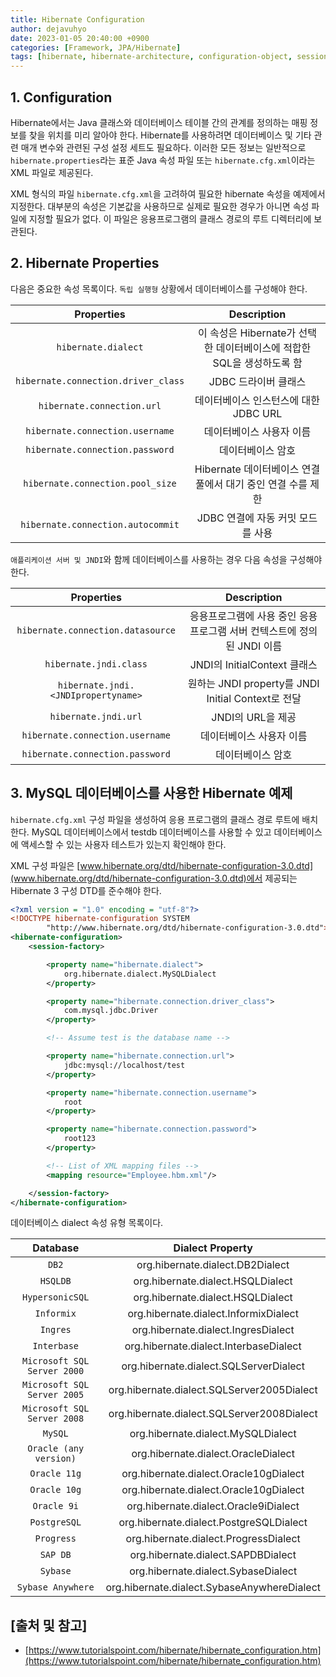 ```yaml
---
title: Hibernate Configuration
author: dejavuhyo
date: 2023-01-05 20:40:00 +0900
categories: [Framework, JPA/Hibernate]
tags: [hibernate, hibernate-architecture, configuration-object, sessionfactory-object, session-object, transaction-object, query-object, criteria-object, 하이버네이트-아키텍처, 하이버네이트]
---
```


## 1. Configuration
Hibernate에서는 Java 클래스와 데이터베이스 테이블 간의 관계를 정의하는 매핑 정보를 찾을 위치를 미리 알아야 한다. Hibernate를 사용하려면 데이터베이스 및 기타 관련 매개 변수와 관련된 구성 설정 세트도 필요하다. 이러한 모든 정보는 일반적으로 `hibernate.properties`라는 표준 Java 속성 파일 또는 `hibernate.cfg.xml`이라는 XML 파일로 제공된다.

XML 형식의 파일 `hibernate.cfg.xml`을 고려하여 필요한 hibernate 속성을 예제에서 지정한다. 대부분의 속성은 기본값을 사용하므로 실제로 필요한 경우가 아니면 속성 파일에 지정할 필요가 없다. 이 파일은 응용프로그램의 클래스 경로의 루트 디렉터리에 보관된다.

## 2. Hibernate Properties
다음은 중요한 속성 목록이다. `독립 실행형` 상황에서 데이터베이스를 구성해야 한다.

| Properties | Description |
|:-----:|:-----:|
| `hibernate.dialect` | 이 속성은 Hibernate가 선택한 데이터베이스에 적합한 SQL을 생성하도록 함 |
| `hibernate.connection.driver_class` | JDBC 드라이버 클래스 |
| `hibernate.connection.url` | 데이터베이스 인스턴스에 대한 JDBC URL |
| `hibernate.connection.username` | 데이터베이스 사용자 이름 |
| `hibernate.connection.password` | 데이터베이스 암호 |
| `hibernate.connection.pool_size` | Hibernate 데이터베이스 연결 풀에서 대기 중인 연결 수를 제한 |
| `hibernate.connection.autocommit` | JDBC 연결에 자동 커밋 모드를 사용 |

`애플리케이션 서버 및 JNDI`와 함께 데이터베이스를 사용하는 경우 다음 속성을 구성해야 한다.

| Properties | Description |
|:-----:|:-----:|
| `hibernate.connection.datasource` | 응용프로그램에 사용 중인 응용프로그램 서버 컨텍스트에 정의된 JNDI 이름 |
| `hibernate.jndi.class` | JNDI의 InitialContext 클래스 |
| `hibernate.jndi.<JNDIpropertyname>` | 원하는 JNDI property를 JNDI Initial Context로 전달 |
| `hibernate.jndi.url` | JNDI의 URL을 제공 |
| `hibernate.connection.username` | 데이터베이스 사용자 이름 |
| `hibernate.connection.password` | 데이터베이스 암호 |

## 3. MySQL 데이터베이스를 사용한 Hibernate 예제
`hibernate.cfg.xml` 구성 파일을 생성하여 응용 프로그램의 클래스 경로 루트에 배치한다. MySQL 데이터베이스에서 testdb 데이터베이스를 사용할 수 있고 데이터베이스에 액세스할 수 있는 사용자 테스트가 있는지 확인해야 한다.

XML 구성 파일은 [www.hibernate.org/dtd/hibernate-configuration-3.0.dtd](www.hibernate.org/dtd/hibernate-configuration-3.0.dtd)에서 제공되는 Hibernate 3 구성 DTD를 준수해야 한다.

```xml
<?xml version = "1.0" encoding = "utf-8"?>
<!DOCTYPE hibernate-configuration SYSTEM
        "http://www.hibernate.org/dtd/hibernate-configuration-3.0.dtd">
<hibernate-configuration>
    <session-factory>

        <property name="hibernate.dialect">
            org.hibernate.dialect.MySQLDialect
        </property>

        <property name="hibernate.connection.driver_class">
            com.mysql.jdbc.Driver
        </property>

        <!-- Assume test is the database name -->

        <property name="hibernate.connection.url">
            jdbc:mysql://localhost/test
        </property>

        <property name="hibernate.connection.username">
            root
        </property>

        <property name="hibernate.connection.password">
            root123
        </property>

        <!-- List of XML mapping files -->
        <mapping resource="Employee.hbm.xml"/>

    </session-factory>
</hibernate-configuration>
```

데이터베이스 dialect 속성 유형 목록이다.

| Database | Dialect Property |
|:-----:|:-----:|
| `DB2` | org.hibernate.dialect.DB2Dialect |
| `HSQLDB` | org.hibernate.dialect.HSQLDialect |
| `HypersonicSQL` | org.hibernate.dialect.HSQLDialect |
| `Informix` | org.hibernate.dialect.InformixDialect |
| `Ingres` | org.hibernate.dialect.IngresDialect |
| `Interbase` | org.hibernate.dialect.InterbaseDialect |
| `Microsoft SQL Server 2000` | org.hibernate.dialect.SQLServerDialect |
| `Microsoft SQL Server 2005` | org.hibernate.dialect.SQLServer2005Dialect |
| `Microsoft SQL Server 2008` | org.hibernate.dialect.SQLServer2008Dialect |
| `MySQL` | org.hibernate.dialect.MySQLDialect |
| `Oracle (any version)` | org.hibernate.dialect.OracleDialect |
| `Oracle 11g` | org.hibernate.dialect.Oracle10gDialect |
| `Oracle 10g` | org.hibernate.dialect.Oracle10gDialect |
| `Oracle 9i` | org.hibernate.dialect.Oracle9iDialect |
| `PostgreSQL` | org.hibernate.dialect.PostgreSQLDialect |
| `Progress` | org.hibernate.dialect.ProgressDialect |
| `SAP DB` | org.hibernate.dialect.SAPDBDialect |
| `Sybase` | org.hibernate.dialect.SybaseDialect |
| `Sybase Anywhere` | org.hibernate.dialect.SybaseAnywhereDialect |

## [출처 및 참고]
* [https://www.tutorialspoint.com/hibernate/hibernate_configuration.htm](https://www.tutorialspoint.com/hibernate/hibernate_configuration.htm)

